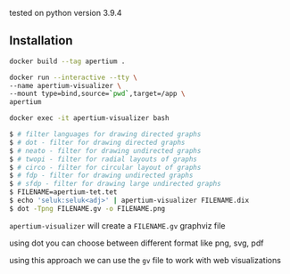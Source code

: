 
tested on python version 3.9.4

## Installation
```bash
docker build --tag apertium .

docker run --interactive --tty \
--name apertium-visualizer \
--mount type=bind,source=`pwd`,target=/app \
apertium

docker exec -it apertium-visualizer bash
```

```bash
$ # filter languages for drawing directed graphs
$ # dot - filter for drawing directed graphs
$ # neato - filter for drawing undirected graphs
$ # twopi - filter for radial layouts of graphs
$ # circo - filter for circular layout of graphs
$ # fdp - filter for drawing undirected graphs
$ # sfdp - filter for drawing large undirected graphs
$ FILENAME=apertium-tet.tet
$ echo 'seluk:seluk<adj>' | apertium-visualizer FILENAME.dix
$ dot -Tpng FILENAME.gv -o FILENAME.png
```

`apertium-visualizer` will create a `FILENAME.gv` graphviz file

using dot you can choose between different format like png, svg, pdf

using this approach we can use the `gv` file to work with web visualizations

